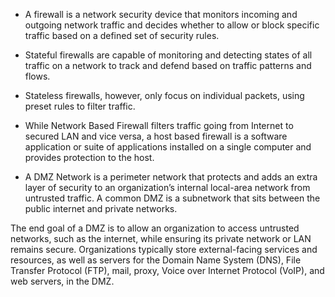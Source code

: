 - A firewall is a network security device that monitors incoming and outgoing network traffic and decides whether to allow or block specific traffic based on a defined set of security rules.


- Stateful firewalls are capable of monitoring and detecting states of all traffic on a network to track and defend based on traffic patterns and flows.
- Stateless firewalls, however, only focus on individual packets, using preset rules to filter traffic.

- While Network Based Firewall filters traffic going from Internet to secured LAN and vice versa, a host based firewall is a software application or suite of applications installed on a single computer and provides protection to the host.

- A DMZ Network is a perimeter network that protects and adds an extra layer of security to an organization’s internal local-area network from untrusted traffic. A common DMZ is a subnetwork that sits between the public internet and private networks.

The end goal of a DMZ is to allow an organization to access untrusted networks, such as the internet, while ensuring its private network or LAN remains secure. Organizations typically store external-facing services and resources, as well as servers for the Domain Name System (DNS), File Transfer Protocol (FTP), mail, proxy, Voice over Internet Protocol (VoIP), and web servers, in the DMZ. 
